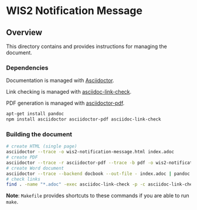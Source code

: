 # WIS2 Notification Message

## Overview

This directory contains and provides instructions for managing the document.

### Dependencies

Documentation is managed with [Asciidoctor](https://asciidoctor.org).

Link checking is managed with [asciidoc-link-check](https://www.npmjs.com/package/asciidoc-link-check).

PDF generation is managed with [asciidoctor-pdf](https://www.npmjs.com/package/asciidoctor-pdf).

```bash
apt-get install pandoc
npm install asciidoctor asciidoctor-pdf asciidoc-link-check
```
### Building the document

```bash
# create HTML (single page)
asciidoctor --trace -o wis2-notification-message.html index.adoc
# create PDF
asciidoctor --trace -r asciidoctor-pdf --trace -b pdf -o wis2-notification-message.pdf index.adoc
# create Word document
asciidoctor --trace --backend docbook --out-file - index.adoc | pandoc --from docbook --to docx --output wis2-notification-message.docx
# check links
find . -name "*.adoc" -exec asciidoc-link-check -p -c asciidoc-link-check-config.json {} \;
```

**Note**: `Makefile` provides shortcuts to these commands if you are able to run `make`.
